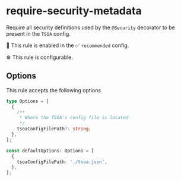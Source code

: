 # require-security-metadata

Require all security definitions used by the `@Security` decorator to be present in the `TSOA` config.

💼 This rule is enabled in the ✅ `recommended` config.

⚙️ This rule is configurable.

<!-- end auto-generated rule header -->

## Options

This rule accepts the following options

<!-- start custom auto-generated options codeblock -->

```ts
type Options = [
  {
    /**
     * Where the TSOA's config file is located.
     */
    tsoaConfigFilePath?: string;
  },
];

const defaultOptions: Options = [
  {
    tsoaConfigFilePath: './tsoa.json',
  },
];
```

<!-- end custom auto-generated options codeblock -->

